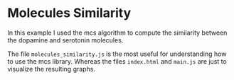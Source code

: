 # Molecules Similarity
In this example I used the mcs algorithm to compute the similarity between the dopamine and serotonin molecules.

The file `molecules_similarity.js` is the most useful for understanding how to use the mcs library. 
Whereas the files `index.html` and `main.js` are just to visualize the resulting graphs.   